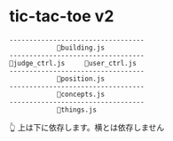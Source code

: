 # tic-tac-toe v2

```plaintext
----------------------------------
            📄building.js
----------------------------------
📄judge_ctrl.js     📄user_ctrl.js
----------------------------------
            📄position.js
----------------------------------
            📄concepts.js
----------------------------------
            📄things.js
```

👆 上は下に依存します。横とは依存しません

